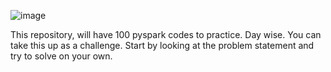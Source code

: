 ![image](https://github.com/user-attachments/assets/08d97e17-82b2-4253-b32d-a334f5355c31)


This repository, will have 100 pyspark codes to practice. Day wise. You can take this up as a challenge. Start by looking at the problem statement and try to solve on your own.
